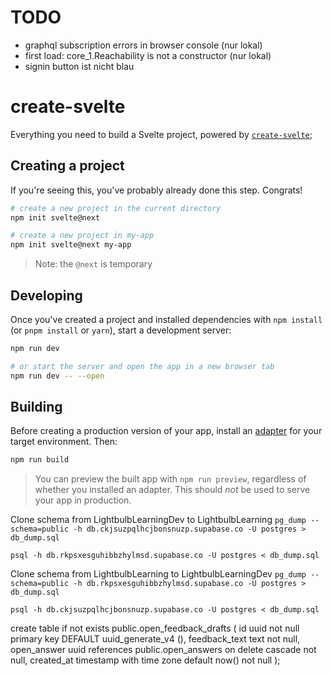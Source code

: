 # TODO

- graphql subscription errors in browser console (nur lokal)
- first load: core_1.Reachability is not a constructor (nur lokal)
- signin button ist nicht blau

# create-svelte

Everything you need to build a Svelte project, powered by [`create-svelte`](https://github.com/sveltejs/kit/tree/master/packages/create-svelte);

## Creating a project

If you're seeing this, you've probably already done this step. Congrats!

```bash
# create a new project in the current directory
npm init svelte@next

# create a new project in my-app
npm init svelte@next my-app
```

> Note: the `@next` is temporary

## Developing

Once you've created a project and installed dependencies with `npm install` (or `pnpm install` or `yarn`), start a development server:

```bash
npm run dev

# or start the server and open the app in a new browser tab
npm run dev -- --open
```

## Building

Before creating a production version of your app, install an [adapter](https://kit.svelte.dev/docs#adapters) for your target environment. Then:

```bash
npm run build
```

> You can preview the built app with `npm run preview`, regardless of whether you installed an adapter. This should _not_ be used to serve your app in production.

Clone schema from LightbulbLearningDev to LightbulbLearning
`pg_dump --schema=public -h db.ckjsuzpqlhcjbonsnuzp.supabase.co -U postgres > db_dump.sql`

`psql -h db.rkpsxesguhibbzhylmsd.supabase.co -U postgres < db_dump.sql`

Clone schema from LightbulbLearning to LightbulbLearningDev
`pg_dump --schema=public -h db.rkpsxesguhibbzhylmsd.supabase.co -U postgres > db_dump.sql`

`psql -h db.ckjsuzpqlhcjbonsnuzp.supabase.co -U postgres < db_dump.sql`

create table if not exists public.open_feedback_drafts (
    id uuid not null primary key DEFAULT uuid_generate_v4 (),
    feedback_text text not null,
    open_answer uuid references public.open_answers on delete cascade not null,
    created_at timestamp with time zone default now() not null
);